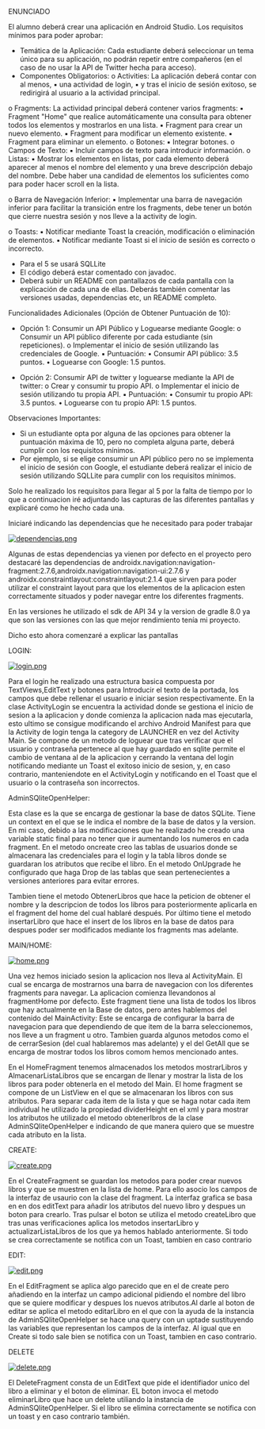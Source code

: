 ENUNCIADO

El alumno deberá crear una aplicación en Android Studio. Los requisitos mínimos para
poder aprobar:
- Temática de la Aplicación: Cada estudiante deberá seleccionar un tema único
para su aplicación, no podrán repetir entre compañeros (en el caso de no usar la
API de Twitter hecha para acceso).
- Componentes Obligatorios:
o Activities: La aplicación deberá contar con al menos,
▪ una actividad de login,
▪ y tras el inicio de sesión exitoso, se redirigirá al usuario a la
actividad principal.

o Fragments: La actividad principal deberá contener varios fragments:
▪ Fragment "Home" que realice automáticamente una consulta para
obtener todos los elementos y mostrarlos en una lista.
▪ Fragment para crear un nuevo elemento.
▪ Fragment para modificar un elemento existente.
▪ Fragment para eliminar un elemento.
o Botones:
▪ Integrar botones.
o Campos de Texto:
▪ Incluir campos de texto para introducir información.
o Listas:
▪ Mostrar los elementos en listas, por cada elemento deberá
aparecer al menos el nombre del elemento y una breve descripción
debajo del nombre. Debe haber una candidad de elementos los
suficientes como para poder hacer scroll en la lista.

o Barra de Navegación Inferior:
▪ Implementar una barra de navegación inferior para facilitar la
transición entre los fragments, debe tener un botón que cierre
nuestra sesión y nos lleve a la activity de login.

o Toasts:
▪ Notificar mediante Toast la creación, modificación o eliminación de
elementos.
▪ Notificar mediante Toast si el inicio de sesión es correcto o
incorrecto.
- Para el 5 se usará SQLLite
- El código deberá estar comentado con javadoc.
- Deberá subir un README con pantallazos de cada pantalla con la explicación de
cada una de ellas. Deberás también comentar las versiones usadas, dependencias
etc, un README completo.

Funcionalidades Adicionales (Opción de Obtener Puntuación de 10):

- Opción 1: Consumir un API Público y Loguearse mediante Google:
o Consumir un API público diferente por cada estudiante (sin repeticiones).
o Implementar el inicio de sesión utilizando las credenciales de Google.
▪ Puntuación:
• Consumir API público: 3.5 puntos.
• Loguearse con Google: 1.5 puntos.

- Opción 2: Consumir API de twitter y loguearse mediante la API de twitter:
o Crear y consumir tu propio API.
o Implementar el inicio de sesión utilizando tu propia API.
▪ Puntuación:
• Consumir tu propio API: 3.5 puntos.
• Loguearse con tu propio API: 1.5 puntos.

Observaciones Importantes:
- Si un estudiante opta por alguna de las opciones para obtener la puntuación
máxima de 10, pero no completa alguna parte, deberá cumplir con los requisitos
mínimos.
- Por ejemplo, si se elige consumir un API público pero no se implementa el inicio
de sesión con Google, el estudiante deberá realizar el inicio de sesión utilizando
SQLLite para cumplir con los requisitos mínimos.








Solo he realizado los requisitos para llegar al 5 por la falta de tiempo por lo que a continuacion iré adjuntando las capturas de las diferentes pantallas y explicaré como he hecho cada una.


Iniciaré indicando las dependencias que he necesitado para poder trabajar

[![dependencias.png](https://i.postimg.cc/NG8qqbTB/dependencias.png)](https://postimg.cc/rzpY51QP)


Algunas de estas dependencias ya vienen por defecto en el proyecto pero destacaré las dependencias de androidx.navigation:navigation-fragment:2.7.6,androidx.navigation:navigation-ui:2.7.6 y androidx.constraintlayout:constraintlayout:2.1.4 que sirven para poder utilizar el constraint layout para que los elementos de la aplicacion esten correctamente situados y poder navegar entre los diferentes fragments.


En las versiones he utilizado el sdk de API 34 y la version de gradle 8.0 ya que son las versiones con las que mejor rendimiento tenía mi proyecto.



Dicho esto ahora comenzaré a explicar las pantallas



LOGIN:

[![login.png](https://i.postimg.cc/wThhkySW/login.png)](https://postimg.cc/MvpM6TZR)


Para el login he realizado una estructura basica compuesta por TextViews,EditText  y botones para Introducir el texto de la portada, los campos que debe rellenar el usuario e iniciar sesion respectivamente. 
En la clase ActivityLogin se encuentra la actividad donde se gestiona el inicio de sesion a la aplicacion y donde comienza la aplicacion nada mas ejecutarla, esto ultimo se consigue modificando el archivo Android Manifest para que la Activity de login tenga la category de LAUNCHER en vez del Activity Main.
Se compone de un metodo de loguear que tras verificar que el usuario y contraseña pertenece al que hay guardado en sqlite permite el cambio de ventana al de la aplicacion y cerrando la ventana del login notificando mediante un Toast el exitoso inicio de sesion, y, en caso contrario, manteniendote en el ActivityLogin y notificando en el Toast que el usuario o la contraseña son incorrectos.




AdminSQliteOpenHelper:

Esta clase es la que se encarga de gestionar la base de datos SQLite. 
Tiene un context en el que se le indica el nombre de la base de datos y la version. En mi caso, debido a las modificaciones que he realizado he creado una variable static final para no tener que ir aumentando los numeros en cada fragment.
En el metodo oncreate creo las tablas de usuarios donde se almacenara las credenciales para el login y la tabla libros donde se guardaran los atributos que recibe el libro.
En el metodo OnUpgrade he configurado que haga Drop de las tablas que sean pertenecientes a versiones anteriores para evitar errores.

Tambien tiene el metodo ObtenerLibros que hace la peticion de obtener el nombre y la descripcion de todos los libros para posteriormente aplicarla en el fragment del home del cual hablaré después.
Por último tiene el metodo insertarLibro que hace el insert de los libros en la  base de datos para despues poder ser modificados mediante los fragments mas adelante.




MAIN/HOME:

[![home.png](https://i.postimg.cc/zvHkNx25/home.png)](https://postimg.cc/0KxSd0qH)

Una vez hemos iniciado sesion la aplicacion nos lleva al ActivityMain. El cual se encarga de mostrarnos una barra de navegacion con los diferentes fragments para navegar. La aplicacion comienza llevandonos al fragmentHome por defecto. Este fragment tiene una lista de todos los libros que hay actualmente en la Base de datos, pero antes hablemos del contenido del MainActivity: Este se encarga de configurar la barra de navegacion para que dependiendo de que item de la barra seleccionemos, nos lleve a un fragment u otro. Tambien guarda algunos metodos como el de cerrarSesion (del cual hablaremos mas adelante) y el del GetAll que se encarga de mostrar todos los libros comom hemos mencionado antes.

En el HomeFragment tenemos almacenados los metodos mostrarLibros y AlmacenarListaLibros que se encargan de llenar y mostrar la lista de los libros para poder obtenerla en el metodo del Main. El home fragment se compone de un ListView en el que se almacenaran los libros con sus atributos. Para separar cada item de la lista y que se haga notar cada item individual he utilizado la propiedad dividerHeight en el xml y para mostrar los atributos he utilizado el metodo obtenerIbros de la clase AdminSQliteOpenHelper e indicando de que manera quiero que se muestre cada atributo en la lista.





CREATE:

[![create.png](https://i.postimg.cc/pTbj8PsN/create.png)](https://postimg.cc/jWcCYYVv)

En el CreateFragment se guardan los metodos para poder crear nuevos libros y que se muestren en la lista de home. Para ello asocio los campos de la interfaz de usaurio con la clase del fragment. La interfaz grafica se basa en en dos editText para añadir los atributos del nuevo libro y despues un boton para crearlo. Tras pulsar el boton se utiliza el metodo createLibro que tras unas verificaciones aplica los metodos insertarLibro y actualizarListaLibros de los que ya hemos hablado anteriormente. Si todo se crea correctamente se notifica con un Toast, tambien en caso contrario





EDIT:

[![edit.png](https://i.postimg.cc/ZKMxnzzm/edit.png)](https://postimg.cc/F70LCqKC)

En el EditFragment se aplica algo parecido que en el de create pero añadiendo en la interfaz un campo adicional pidiendo el nombre del libro que se quiere modificar y despues los nuevos atributos.Al darle al boton de editar se aplica el metodo editarLibro en el que con la ayuda de la instancia de AdminSQliteOpenHelper se hace una query con un uptade sustituyendo las variables que representan los campos de la interfaz. Al igual que en Create si todo sale bien se notifica con un Toast, tambien en caso contrario.



DELETE

[![delete.png](https://i.postimg.cc/904zNS8P/delete.png)](https://postimg.cc/hQBSXCqh)

El DeleteFragment consta de un EditText que pide el identifiador unico del libro a eliminar y el boton de eliminar. EL boton invoca el metodo eliminarLibro que hace un delete utiliando la instancia de AdminSQliteOpenHelper. Si el libro se elimina correctamente se notifica con un toast y en caso contrario también.